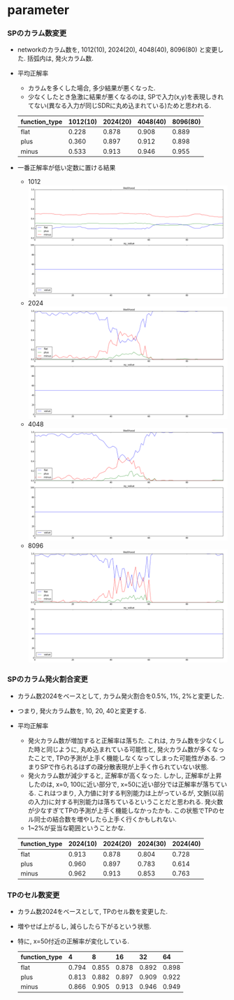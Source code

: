 parameter
====

### SPのカラム数変更
+ networkのカラム数を, 1012(10), 2024(20), 4048(40), 8096(80) と変更した. 括弧内は, 発火カラム数.
+ 平均正解率
  + カラムを多くした場合, 多少結果が悪くなった.
  + 少なくしたとき急激に結果が悪くなるのは, SPで入力(x,y)を表現しきれてない(異なる入力が同じSDRに丸め込まれている)ためと思われる.

  | function_type | 1012(10) | 2024(20) | 4048(40) | 8096(80) |
  | -----         | -----    | -----    | -----    | -----    |
  | flat          | 0.228    | 0.878    | 0.908    | 0.889    |
  | plus          | 0.360    | 0.897    | 0.912    | 0.898    |
  | minus         | 0.533    | 0.913    | 0.946    | 0.955    |

+ 一番正解率が低い定数に置ける結果
  + 1012
    ![1012_10_16_flat](docs/images/1012_10_16_flat.png)
  + 2024
    ![2024_20_16_flat](docs/images/2024_20_16_flat.png)
  + 4048
    ![4048_40_16_flat](docs/images/4048_40_16_flat.png)
  + 8096
    ![8096_80_16_flat](docs/images/8096_80_16_flat.png)

### SPのカラム発火割合変更
+ カラム数2024をベースとして, カラム発火割合を0.5%, 1%, 2%と変更した.
+ つまり, 発火カラム数を, 10, 20, 40と変更する.
+ 平均正解率
  + 発火カラム数が増加すると正解率は落ちた. これは, カラム数を少なくした時と同じように, 丸め込まれている可能性と, 発火カラム数が多くなったことで, TPの予測が上手く機能しなくなってしまった可能性がある. つまりSPで作られるはずの疎分散表現が上手く作られていない状態.
  + 発火カラム数が減少すると, 正解率が高くなった. しかし, 正解率が上昇したのは, x=0, 100に近い部分で, x=50に近い部分では正解率が落ちている.
  これはつまり, 入力値に対する判別能力は上がっているが, 文脈(以前の入力)に対する判別能力は落ちているということだと思われる. 発火数が少なすぎてTPの予測が上手く機能しなかったかも. この状態でTPのセル同士の結合数を増やしたら上手く行くかもしれない.
  + 1~2%が妥当な範囲ということかな.

  | function_type | 2024(10) | 2024(20) | 2024(30) | 2024(40) |
  | -----         | -----    | -----    | -----    | -----    |
  | flat          | 0.913    | 0.878    | 0.804    | 0.728    |
  | plus          | 0.960    | 0.897    | 0.783    | 0.614    |
  | minus         | 0.962    | 0.913    | 0.853    | 0.763    |

### TPのセル数変更
+ カラム数2024をベースとして, TPのセル数を変更した.
+ 増やせば上がるし, 減らしたら下がるという状態.
+ 特に, x=50付近の正解率が変化している.

  | function_type | 4     | 8     | 16    | 32    | 64    |
  | -----         | ----- | ----- | ----- | ----- | ----- |
  | flat          | 0.794 | 0.855 | 0.878 | 0.892 | 0.898 |
  | plus          | 0.813 | 0.882 | 0.897 | 0.909 | 0.922 |
  | minus         | 0.866 | 0.905 | 0.913 | 0.946 | 0.949 |

